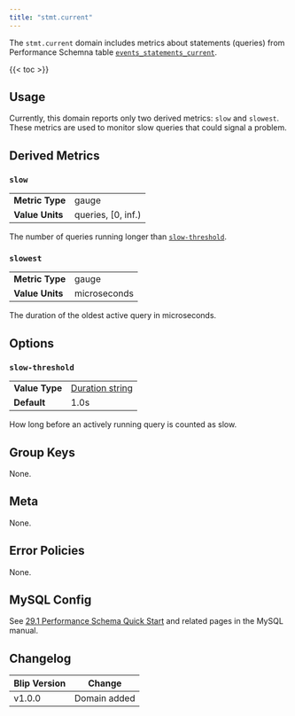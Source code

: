 ```yaml
---
title: "stmt.current"
---
```


The `stmt.current` domain includes metrics about statements (queries) from Performance Schemna table [`events_statements_current`](https://dev.mysql.com/doc/refman/en/performance-schema-events-statements-current-table.html).

{{< toc >}}

## Usage

Currently, this domain reports only two derived metrics: `slow` and `slowest`.
These metrics are used to monitor slow queries that could signal a problem.

## Derived Metrics

### `slow`

| | |
|---|---|
|**Metric Type**|gauge|
|**Value Units**|queries, [0, inf.)|

The number of queries running longer than [`slow-threshold`](#slow-threshold).

### `slowest`

| | |
|---|---|
|**Metric Type**|gauge|
|**Value Units**|microseconds|

The duration of the oldest active query in microseconds.

## Options

### `slow-threshold`

| | |
|---|---|
|**Value Type**|[Duration string](https://pkg.go.dev/time#ParseDuration)|250ms|
|**Default**|1.0s|

How long before an actively running query is counted as slow.

## Group Keys

None.

## Meta

None.

## Error Policies

None.

## MySQL Config

See [29.1 Performance Schema Quick Start](https://dev.mysql.com/doc/refman/en/performance-schema-quick-start.html) and related pages in the MySQL manual.

## Changelog

|Blip Version|Change|
|------------|------|
|v1.0.0      |Domain added|
